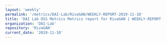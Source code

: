 ```yaml
---
layout: 'weekly'
permalink: '/metrics/DAI-Lab/RivaGAN/WEEKLY-REPORT-2019-11-10'
title: 'DAI Lab OSS Metrics Metrics report for RivaGAN | WEEKLY-REPORT-2019-11-10'
organization: 'DAI-Lab'
repository: 'RivaGAN'
current_date: '2019-11-10'
---
```

